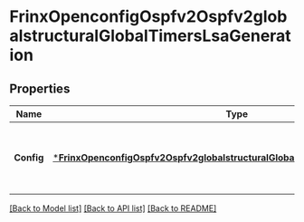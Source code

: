 # FrinxOpenconfigOspfv2Ospfv2globalstructuralGlobalTimersLsaGeneration

## Properties
Name | Type | Description | Notes
------------ | ------------- | ------------- | -------------
**Config** | [***FrinxOpenconfigOspfv2Ospfv2globalstructuralGlobalTimersLsagenerationConfig**](frinx.openconfig.ospfv2.ospfv2globalstructural.global.timers.lsageneration.Config.md) | Optional[Configuration parameters relating to the generation of LSAs by the local system] REF:Optional.empty | [optional] [default to null]

[[Back to Model list]](../README.md#documentation-for-models) [[Back to API list]](../README.md#documentation-for-api-endpoints) [[Back to README]](../README.md)


